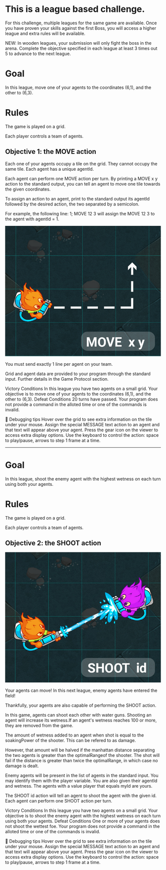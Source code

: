 
#  This is a league based challenge.

For this challenge, multiple leagues for the same game are available. Once you have proven your skills against the first Boss, you will access a higher league and extra rules will be available.

NEW: In wooden leagues, your submission will only fight the boss in the arena. Complete the objective specified in each league at least 3 times out 5 to advance to the next league.
# Goal
In this league, move one of your agents to the coordinates (6,1), and the other to (6,3).

# Rules
The game is played on a grid.

Each player controls a team of agents.

## Objective 1: the MOVE action

Each one of your agents occupy a tile on the grid. They cannot occupy the same tile. Each agent has a unique agentId.

Each agent can perform one MOVE action per turn. By printing a MOVE x y action to the standard output, you can tell an agent to move one tile towards the given coordinates.

To assign an action to an agent, print to the standard output its agentId followed by the desired action, the two separated by a semicolon.

For example, the following line:
1; MOVE 12 3
will assign the MOVE 12 3 to the agent with agentId = 1.

![Tuto_Move](Tuto_Move.jpg)

You must send exactly 1 line per agent on your team.

Grid and agent data are provided to your program through the standard input. Further details in the Game Protocol section.

Victory Conditions
In this league you have two agents on a small grid.
Your objective is to move one of your agents to the coordinates (6,1), and the other to (6,3).
Defeat Conditions
20 turns have passed.
Your program does not provide a command in the alloted time or one of the commands is invalid.

🐞 Debugging tips
Hover over the grid to see extra information on the tile under your mouse.
Assign the special MESSAGE text action to an agent and that text will appear above your agent.
Press the gear icon on the viewer to access extra display options.
Use the keyboard to control the action: space to play/pause, arrows to step 1 frame at a time.

--------------------------------

# Goal
In this league, shoot the enemy agent with the highest wetness on each turn using both your agents.
# Rules
The game is played on a grid.

Each player controls a team of agents.

## Objective 2: the SHOOT action

![Tuto_Shoot](Tuto_Shoot.jpg)

Your agents can move! In this next league, enemy agents have entered the field!

Thankfully, your agents are also capable of performing the SHOOT action.

In this game, agents can shoot each other with water guns. Shooting an agent will increase its wetness.If an agent's wetness reaches 100 or more, they are removed from the game.

The amount of wetness added to an agent when shot is equal to the soakingPower of the shooter. This can be refered to as damage.

However, that amount will be halved if the manhattan distance separating the two agents is greater than the optimalRangeof the shooter. The shot will fail if the distance is greater than twice the optimalRange, in which case no damage is dealt.

Enemy agents will be present in the list of agents in the standard input. You may identify them with the player variable. You are also given their agentId and wetness. The agents with a value player that equals myId are yours.

The SHOOT id action will tell an agent to shoot the agent with the given id. Each agent can perform one SHOOT action per turn.


Victory Conditions
In this league you have two agents on a small grid. Your objective is to shoot the enemy agent with the highest wetness on each turn using both your agents.
Defeat Conditions
One or more of your agents does not shoot the wettest foe.
Your program does not provide a command in the alloted time or one of the commands is invalid.

🐞 Debugging tips
Hover over the grid to see extra information on the tile under your mouse.
Assign the special MESSAGE text action to an agent and that text will appear above your agent.
Press the gear icon on the viewer to access extra display options.
Use the keyboard to control the action: space to play/pause, arrows to step 1 frame at a time.